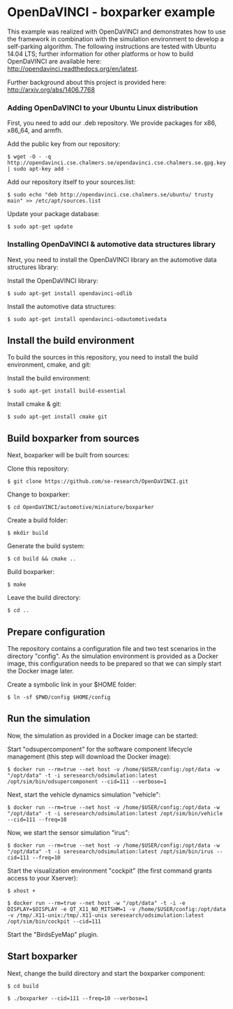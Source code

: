 # OpenDaVINCI - boxparker example

This example was realized with OpenDaVINCI and demonstrates how to use the
framework in combination with the simulation environment to develop a
self-parking algorithm. The following instructions are tested with Ubuntu
14.04 LTS; further information for other platforms or how to build
OpenDaVINCI are available here: http://opendavinci.readthedocs.org/en/latest.

Further background about this project is provided here: http://arxiv.org/abs/1406.7768


### Adding OpenDaVINCI to your Ubuntu Linux distribution

First, you need to add our .deb repository. We provide packages for x86,
x86_64, and armfh.

Add the public key from our repository:

    $ wget -O - -q http://opendavinci.cse.chalmers.se/opendavinci.cse.chalmers.se.gpg.key | sudo apt-key add -

Add our repository itself to your sources.list:

    $ sudo echo "deb http://opendavinci.cse.chalmers.se/ubuntu/ trusty main" >> /etc/apt/sources.list

Update your package database:

    $ sudo apt-get update



### Installing OpenDaVINCI & automotive data structures library

Next, you need to install the OpenDaVINCI library an the automotive data
structures library: 

Install the OpenDaVINCI library:

    $ sudo apt-get install opendavinci-odlib

Install the automotive data structures:

    $ sudo apt-get install opendavinci-odautomotivedata



## Install the build environment

To build the sources in this repository, you need to install the
build environment, cmake, and git:

Install the build environment:

    $ sudo apt-get install build-essential

Install cmake & git:

    $ sudo apt-get install cmake git



## Build boxparker from sources

Next, boxparker will be built from sources:

Clone this repository:

    $ git clone https://github.com/se-research/OpenDaVINCI.git

Change to boxparker:

    $ cd OpenDaVINCI/automotive/miniature/boxparker

Create a build folder:

    $ mkdir build

Generate the build system:

    $ cd build && cmake ..

Build boxparker:

    $ make

Leave the build directory:

    $ cd ..



## Prepare configuration

The repository contains a configuration file and two test scenarios in
the directory "config". As the simulation environment is provided as a
Docker image, this configuration needs to be prepared so that we can
simply start the Docker image later.

Create a symbolic link in your $HOME folder:

    $ ln -sf $PWD/config $HOME/config



## Run the simulation

Now, the simulation as provided in a Docker image can be started:

Start "odsupercomponent" for the software component lifecycle management (this step will download the Docker image):

    $ docker run --rm=true --net host -v /home/$USER/config:/opt/data -w "/opt/data" -t -i seresearch/odsimulation:latest /opt/sim/bin/odsupercomponent --cid=111 --verbose=1

Next, start the vehicle dynamics simulation "vehicle":

    $ docker run --rm=true --net host -v /home/$USER/config:/opt/data -w "/opt/data" -t -i seresearch/odsimulation:latest /opt/sim/bin/vehicle --cid=111 --freq=10

Now, we start the sensor simulation "irus":

    $ docker run --rm=true --net host -v /home/$USER/config:/opt/data -w "/opt/data" -t -i seresearch/odsimulation:latest /opt/sim/bin/irus --cid=111 --freq=10

Start the visualization environment "cockpit" (the first command grants access to your Xserver):

    $ xhost +

    $ docker run --rm=true --net host -w "/opt/data" -t -i -e DISPLAY=$DISPLAY -e QT_X11_NO_MITSHM=1 -v /home/$USER/config:/opt/data -v /tmp/.X11-unix:/tmp/.X11-unix seresearch/odsimulation:latest /opt/sim/bin/cockpit --cid=111

Start the "BirdsEyeMap" plugin.



## Start boxparker

Next, change the build directory and start the boxparker component:

    $ cd build

    $ ./boxparker --cid=111 --freq=10 --verbose=1

